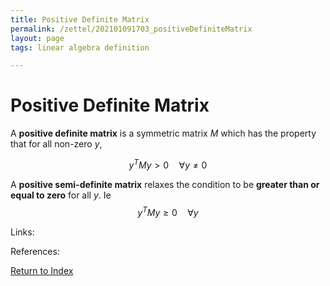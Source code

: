 ```yaml
---
title: Positive Definite Matrix
permalink: /zettel/202101091703_positiveDefiniteMatrix
layout: page
tags: linear algebra definition

---
```

# Positive Definite Matrix

A **positive definite matrix** is a symmetric matrix $M$ which has the property that for all non-zero $y$,

$$
y^T M y > 0 \quad \forall y \neq 0
$$

A **positive semi-definite matrix** relaxes the condition to be **greater than or equal to zero** for all $y$. Ie
$$
y^T M y \geq 0 \quad \forall y
$$

Links: 

References: 

[Return to Index](index)